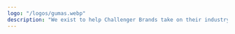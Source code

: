 ```yaml
---
logo: "/logos/gumas.webp"
description: "We exist to help Challenger Brands take on their industry gorillas, and win. Challenger Brands, organizations that find themselves up against better-resourced competitors, simply can’t compete head-to-head with their industry gorillas. Our proven approach provides the resources you need to generate the greatest results from your marketing budget."
---
```

